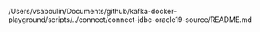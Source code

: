 /Users/vsaboulin/Documents/github/kafka-docker-playground/scripts/../connect/connect-jdbc-oracle19-source/README.md